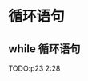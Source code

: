 <!--
 * @Author: MK_Devil
 * @Date: 2021-12-20 15:39:08
 * @LastEditTime: 2021-12-31 16:37:49
 * @LastEditors: MK_Devil
-->

# 循环语句

## while 循环语句
TODO:p23 2:28
